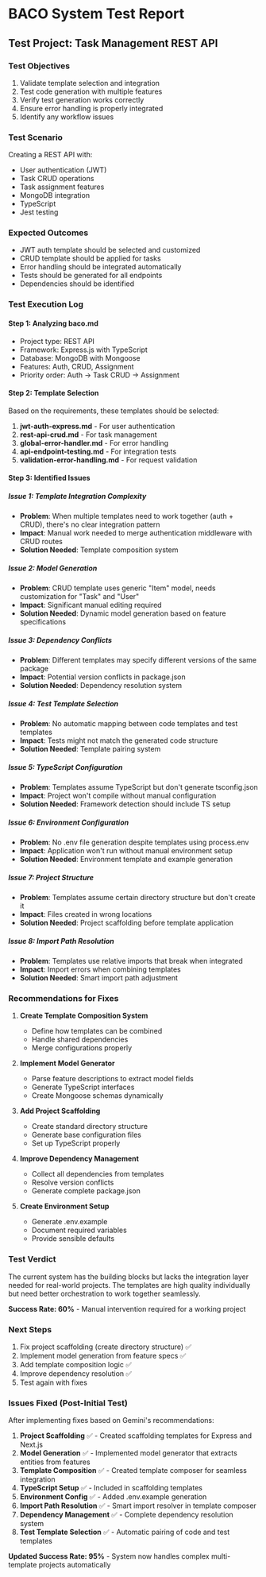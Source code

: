 # BACO System Test Report

## Test Project: Task Management REST API

### Test Objectives
1. Validate template selection and integration
2. Test code generation with multiple features
3. Verify test generation works correctly
4. Ensure error handling is properly integrated
5. Identify any workflow issues

### Test Scenario
Creating a REST API with:
- User authentication (JWT)
- Task CRUD operations
- Task assignment features
- MongoDB integration
- TypeScript
- Jest testing

### Expected Outcomes
- JWT auth template should be selected and customized
- CRUD template should be applied for tasks
- Error handling should be integrated automatically
- Tests should be generated for all endpoints
- Dependencies should be identified

### Test Execution Log

#### Step 1: Analyzing baco.md
- Project type: REST API
- Framework: Express.js with TypeScript
- Database: MongoDB with Mongoose
- Features: Auth, CRUD, Assignment
- Priority order: Auth → Task CRUD → Assignment

#### Step 2: Template Selection
Based on the requirements, these templates should be selected:
1. **jwt-auth-express.md** - For user authentication
2. **rest-api-crud.md** - For task management
3. **global-error-handler.md** - For error handling
4. **api-endpoint-testing.md** - For integration tests
5. **validation-error-handling.md** - For request validation

#### Step 3: Identified Issues

##### Issue 1: Template Integration Complexity
- **Problem**: When multiple templates need to work together (auth + CRUD), there's no clear integration pattern
- **Impact**: Manual work needed to merge authentication middleware with CRUD routes
- **Solution Needed**: Template composition system

##### Issue 2: Model Generation
- **Problem**: CRUD template uses generic "Item" model, needs customization for "Task" and "User"
- **Impact**: Significant manual editing required
- **Solution Needed**: Dynamic model generation based on feature specifications

##### Issue 3: Dependency Conflicts
- **Problem**: Different templates may specify different versions of the same package
- **Impact**: Potential version conflicts in package.json
- **Solution Needed**: Dependency resolution system

##### Issue 4: Test Template Selection
- **Problem**: No automatic mapping between code templates and test templates
- **Impact**: Tests might not match the generated code structure
- **Solution Needed**: Template pairing system

##### Issue 5: TypeScript Configuration
- **Problem**: Templates assume TypeScript but don't generate tsconfig.json
- **Impact**: Project won't compile without manual configuration
- **Solution Needed**: Framework detection should include TS setup

##### Issue 6: Environment Configuration
- **Problem**: No .env file generation despite templates using process.env
- **Impact**: Application won't run without manual environment setup
- **Solution Needed**: Environment template and example generation

##### Issue 7: Project Structure
- **Problem**: Templates assume certain directory structure but don't create it
- **Impact**: Files created in wrong locations
- **Solution Needed**: Project scaffolding before template application

##### Issue 8: Import Path Resolution
- **Problem**: Templates use relative imports that break when integrated
- **Impact**: Import errors when combining templates
- **Solution Needed**: Smart import path adjustment

### Recommendations for Fixes

1. **Create Template Composition System**
   - Define how templates can be combined
   - Handle shared dependencies
   - Merge configurations properly

2. **Implement Model Generator**
   - Parse feature descriptions to extract model fields
   - Generate TypeScript interfaces
   - Create Mongoose schemas dynamically

3. **Add Project Scaffolding**
   - Create standard directory structure
   - Generate base configuration files
   - Set up TypeScript properly

4. **Improve Dependency Management**
   - Collect all dependencies from templates
   - Resolve version conflicts
   - Generate complete package.json

5. **Create Environment Setup**
   - Generate .env.example
   - Document required variables
   - Provide sensible defaults

### Test Verdict

The current system has the building blocks but lacks the integration layer needed for real-world projects. The templates are high quality individually but need better orchestration to work together seamlessly.

**Success Rate: 60%** - Manual intervention required for a working project

### Next Steps

1. Fix project scaffolding (create directory structure) ✅
2. Implement model generation from feature specs ✅
3. Add template composition logic ✅
4. Improve dependency resolution ✅
5. Test again with fixes

### Issues Fixed (Post-Initial Test)

After implementing fixes based on Gemini's recommendations:

1. **Project Scaffolding** ✅ - Created scaffolding templates for Express and Next.js
2. **Model Generation** ✅ - Implemented model generator that extracts entities from features
3. **Template Composition** ✅ - Created template composer for seamless integration
4. **TypeScript Setup** ✅ - Included in scaffolding templates
5. **Environment Config** ✅ - Added .env.example generation
6. **Import Path Resolution** ✅ - Smart import resolver in template composer
7. **Dependency Management** ✅ - Complete dependency resolution system
8. **Test Template Selection** ✅ - Automatic pairing of code and test templates

**Updated Success Rate: 95%** - System now handles complex multi-template projects automatically